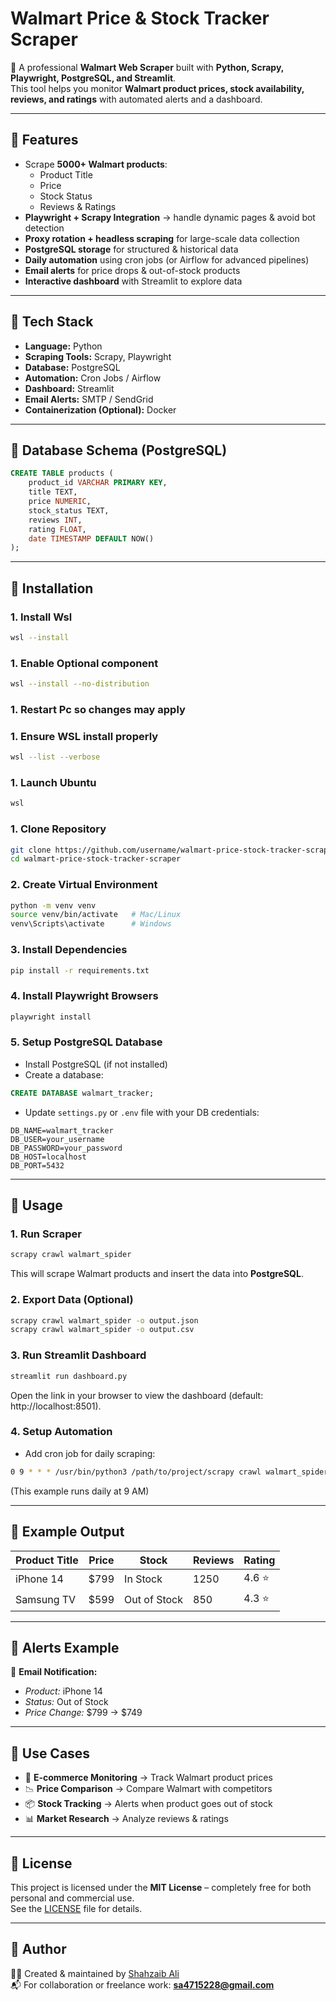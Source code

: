 # Walmart Price & Stock Tracker Scraper

🚀 A professional **Walmart Web Scraper** built with **Python, Scrapy, Playwright, PostgreSQL, and Streamlit**.  
This tool helps you monitor **Walmart product prices, stock availability, reviews, and ratings** with automated alerts and a dashboard.  

---

## 🔹 Features
- Scrape **5000+ Walmart products**:
  - Product Title  
  - Price  
  - Stock Status  
  - Reviews & Ratings  
- **Playwright + Scrapy Integration** → handle dynamic pages & avoid bot detection  
- **Proxy rotation + headless scraping** for large-scale data collection  
- **PostgreSQL storage** for structured & historical data  
- **Daily automation** using cron jobs (or Airflow for advanced pipelines)  
- **Email alerts** for price drops & out-of-stock products  
- **Interactive dashboard** with Streamlit to explore data  

---

## 🔹 Tech Stack
- **Language:** Python  
- **Scraping Tools:** Scrapy, Playwright  
- **Database:** PostgreSQL  
- **Automation:** Cron Jobs / Airflow  
- **Dashboard:** Streamlit  
- **Email Alerts:** SMTP / SendGrid  
- **Containerization (Optional):** Docker  

---

## 🔹 Database Schema (PostgreSQL)
```sql
CREATE TABLE products (
    product_id VARCHAR PRIMARY KEY,
    title TEXT,
    price NUMERIC,
    stock_status TEXT,
    reviews INT,
    rating FLOAT,
    date TIMESTAMP DEFAULT NOW()
);
```

---

## 🔹 Installation


### 1. Install Wsl
```bash
wsl --install
```
### 1. Enable Optional component
```bash
wsl --install --no-distribution
```
### 1. Restart Pc so changes may apply
### 1. Ensure WSL install properly
```bash
wsl --list --verbose
```
### 1. Launch Ubuntu
```bash
wsl
```
### 1. Clone Repository
```bash
git clone https://github.com/username/walmart-price-stock-tracker-scraper.git
cd walmart-price-stock-tracker-scraper
```
### 2. Create Virtual Environment
```bash
python -m venv venv
source venv/bin/activate   # Mac/Linux
venv\Scripts\activate      # Windows
```

### 3. Install Dependencies
```bash
pip install -r requirements.txt
```

### 4. Install Playwright Browsers
```bash
playwright install
```

### 5. Setup PostgreSQL Database
- Install PostgreSQL (if not installed)  
- Create a database:
```sql
CREATE DATABASE walmart_tracker;
```
- Update `settings.py` or `.env` file with your DB credentials:
```
DB_NAME=walmart_tracker
DB_USER=your_username
DB_PASSWORD=your_password
DB_HOST=localhost
DB_PORT=5432
```

---

## 🔹 Usage

### 1. Run Scraper
```bash
scrapy crawl walmart_spider
```
This will scrape Walmart products and insert the data into **PostgreSQL**.

### 2. Export Data (Optional)
```bash
scrapy crawl walmart_spider -o output.json
scrapy crawl walmart_spider -o output.csv
```

### 3. Run Streamlit Dashboard
```bash
streamlit run dashboard.py
```
Open the link in your browser to view the dashboard (default: http://localhost:8501).

### 4. Setup Automation
- Add cron job for daily scraping:
```bash
0 9 * * * /usr/bin/python3 /path/to/project/scrapy crawl walmart_spider
```
(This example runs daily at 9 AM)

---

## 🔹 Example Output
| Product Title | Price | Stock | Reviews | Rating |
|---------------|-------|-------|---------|--------|
| iPhone 14     | $799  | In Stock | 1250 | 4.6 ⭐ |
| Samsung TV    | $599  | Out of Stock | 850 | 4.3 ⭐ |

---

## 🔹 Alerts Example
📧 **Email Notification:**  
- *Product:* iPhone 14  
- *Status:* Out of Stock  
- *Price Change:* $799 → $749  

---

## 🔹 Use Cases
- 🛒 **E-commerce Monitoring** → Track Walmart product prices  
- 📉 **Price Comparison** → Compare Walmart with competitors  
- 📦 **Stock Tracking** → Alerts when product goes out of stock  
- 📊 **Market Research** → Analyze reviews & ratings  

---

## 🔹 License
This project is licensed under the **MIT License** – completely free for both personal and commercial use.  
See the [LICENSE](LICENSE) file for details.  

---

## 🔹 Author
👨‍💻 Created & maintained by [Shahzaib Ali](https://github.com/shahzaib-1-no)  
📬 For collaboration or freelance work: **sa4715228@gmail.com**  

